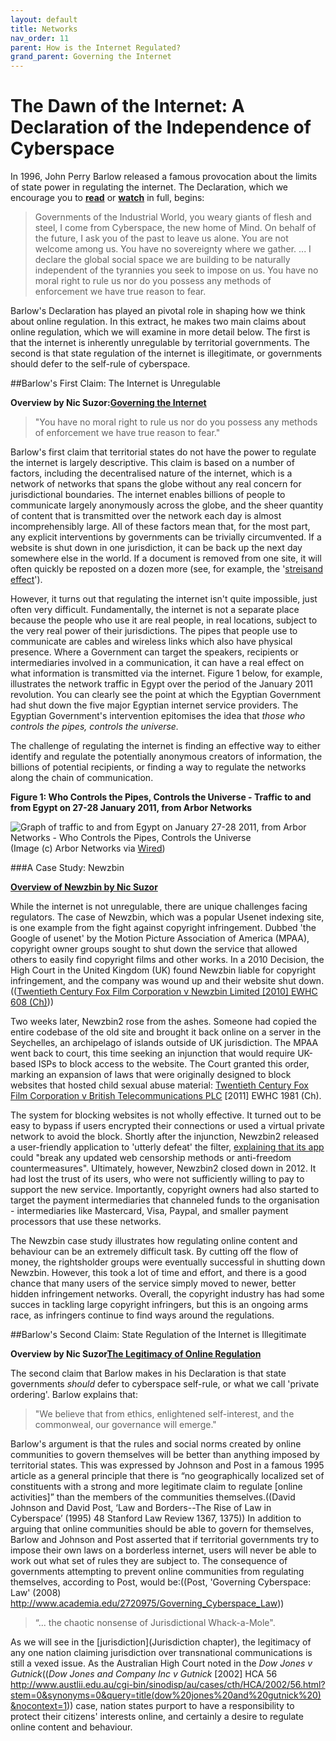 ```yaml
---
layout: default
title: Networks
nav_order: 11
parent: How is the Internet Regulated?
grand_parent: Governing the Internet
---
```


# The Dawn of the Internet: A Declaration of the Independence of Cyberspace

In 1996, John Perry Barlow released a famous provocation about the limits of state power in regulating the internet. The Declaration, which we encourage you to **[read](https://projects.eff.org/~barlow/Declaration-Final.html)** or **[watch](https://www.youtube.com/watch?v=3WS9DhSIWR0)** in full, begins:

>Governments of the Industrial World, you weary giants of flesh and steel, I come from Cyberspace, the new home of Mind. On behalf of the future, I ask you of the past to leave us alone. You are not welcome among us. You have no sovereignty where we gather.
>... I declare the global social space we are building to be naturally independent of the tyrannies you seek to impose on us. You have no moral right to rule us nor do you possess any methods of enforcement we have true reason to fear.

Barlow's Declaration has played an pivotal role in shaping how we think about online regulation. In this extract, he makes two main claims about online regulation, which we will examine in more detail below. The first is that the internet is inherently unregulable by territorial governments. The second is that state regulation of the internet is illegitimate, or governments should defer to the self-rule of cyberspace.

##Barlow's First Claim: The Internet is Unregulable

**Overview by Nic Suzor:[Governing the Internet](https://www.youtube.com/watch?v=ybNGDquKVTc)**

>"You have no moral right to rule us nor do you possess any methods of enforcement we have true reason to fear."

Barlow's first claim that territorial states do not have the power to regulate the internet is largely descriptive. This claim is based on a number of factors, including the decentralised nature of the internet, which is a network of networks that spans the globe without any real concern for jurisdictional boundaries. The internet enables billions of people to communicate largely anonymously across the globe, and the sheer quantity of content that is transmitted over the network each day is almost incomprehensibly large. All of these factors mean that, for the most part, any explicit interventions by governments can be trivially circumvented. If a website is shut down in one jurisdiction, it can be back up the next day somewhere else in the world. If a document is removed from one site, it will often quickly be reposted on a dozen more (see, for example, the '[streisand effect](https://en.wikipedia.org/wiki/Streisand_effect)').

However, it turns out that regulating the internet isn't quite impossible, just often very difficult. Fundamentally, the internet is not a separate place because the people who use it are real people, in real locations, subject to the very real power of their jurisdictions. The pipes that people use to communicate are cables and wireless links which also have physical presence. Where a Government can target the speakers, recipients or intermediaries involved in a communication, it can have a real effect on what information is transmitted via the internet. Figure 1 below, for example, illustrates the network traffic in Egypt over the period of the January 2011 revolution. You can clearly see the point at which the Egyptian Government had shut down the five major Egyptian internet service providers. The Egyptian Government's intervention epitomises the idea that _those who controls the pipes, controls the universe._

The challenge of regulating the internet is finding an effective way to either identify and regulate the potentially anonymous creators of information, the billions of potential recipients, or finding a way to regulate the networks along the chain of communication.

**Figure 1: Who Controls the Pipes, Controls the Universe - Traffic to and from Egypt on 27-28 January 2011, from Arbor Networks**

![Graph of traffic to and from Egypt on January 27-28 2011, from Arbor Networks - Who Controls the Pipes, Controls the Universe](http://www.wired.com/images_blogs/threatlevel/2011/01/arbor_egypt-660x359.jpg)
(Image (c) Arbor Networks via [Wired](http://www.wired.com/2011/01/egypt-isp-shutdown/))

###A Case Study: Newzbin

**[Overview of Newzbin by Nic Suzor](https://www.youtube.com/watch?v=z8Ph8eO26q4)**

While the internet is not unregulable, there are unique challenges facing regulators. The case of Newzbin, which was a popular Usenet indexing site, is one example from the fight against copyright infringement. Dubbed 'the Google of usenet' by the Motion Picture Association of America (MPAA), copyright owner groups sought to shut down the service that allowed others to easily find copyright films and other works. In a 2010 Decision, the High Court in the United Kingdom (UK) found Newzbin liable for copyright infringement, and the company was wound up and their website shut down.(([Twentieth Century Fox Film Corporation v Newzbin Limited [2010] EWHC 608 (Ch)](http://www.bailii.org/ew/cases/EWHC/Ch/2010/608.html)))

Two weeks later, Newzbin2 rose from the ashes. Someone had copied the entire codebase of the old site and brought it back online on a server in the Seychelles, an archipelago of islands outside of UK jurisdiction. The MPAA went back to court, this time seeking an injunction that would require UK-based ISPs to block access to the website. The Court granted this order, marking an expansion of laws that were originally designed to block websites that hosted child sexual abuse material: [Twentieth Century Fox Film Corporation v British Telecommunications PLC](http://www.bailii.org/ew/cases/EWHC/Ch/2011/1981.html) [2011] EWHC 1981 (Ch).

The system for blocking websites is not wholly effective. It turned out to be easy to bypass if users encrypted their connections or used a virtual private network to avoid the block. Shortly after the injunction, Newzbin2 released a user-friendly application to 'utterly defeat' the filter, [explaining that its app](http://torrentfreak.com/newzbin2-release-encrypted-client-to-defeat-website-blocking-110914/) could "break any updated web censorship methods or anti-freedom countermeasures". Ultimately, however, Newzbin2 closed down in 2012. It had lost the trust of its users, who were not sufficiently willing to pay to support the new service. Importantly, copyright owners had also started to target the payment intermediaries that channeled funds to the organisation - intermediaries like Mastercard, Visa, Paypal, and smaller payment processors that use these networks.

The Newzbin case study illustrates how regulating online content and behaviour can be an extremely difficult task. By cutting off the flow of money, the rightsholder groups were eventually successful in shutting down Newzbin. However, this took a lot of time and effort, and there is a good chance that many users of the service simply moved to newer, better hidden infringement networks. Overall, the copyright industry has had some succes in tackling large copyright infringers, but this is an ongoing arms race, as infringers continue to find ways around the regulations.

##Barlow's Second Claim: State Regulation of the Internet is Illegitimate

**Overview by Nic Suzor[The Legitimacy of Online Regulation](https://www.youtube.com/watch?v=A0m_GZC4x2w)**

The second claim that Barlow makes in his Declaration is that state governments _should_ defer to cyberspace self-rule, or what we call 'private ordering'. Barlow explains that:

>"We believe that from ethics, enlightened self-interest, and the commonweal, our governance will emerge."

Barlow's argument is that the rules and social norms created by online communities to govern themselves will be better than anything imposed by territorial states. This was expressed by Johnson and Post in a famous 1995 article as a general principle that there is “no geographically localized set of constituents with a strong and more legitimate claim to regulate [online activities]” than the members of the communities themselves.((David Johnson and David Post, ‘Law and Borders--The Rise of Law in Cyberspace’ (1995) 48 Stanford Law Review 1367, 1375)) In addition to arguing that online communities should be able to govern for themselves, Barlow and Johnson and Post asserted that if territorial governments try to impose their own laws on a borderless internet, users will never be able to work out what set of rules they are subject to. The consequence of governments attempting to prevent online communities from regulating themselves, according to Post, would be:((Post, 'Governing Cyberspace: Law' (2008) http://www.academia.edu/2720975/Governing_Cyberspace_Law))

> “... the chaotic nonsense of Jurisdictional Whack-a-Mole".

As we will see in the [jurisdiction](Jurisdiction chapter), the legitimacy of any one nation claiming jurisdiction over transnational communications is still a vexed issue. As the Australian High Court noted in the _Dow Jones v Gutnick_((_Dow Jones and Company Inc v Gutnick_ [2002] HCA 56 http://www.austlii.edu.au/cgi-bin/sinodisp/au/cases/cth/HCA/2002/56.html?stem=0&synonyms=0&query=title(dow%20jones%20and%20gutnick%20)&nocontext=1)) case, nation states purport to have a responsibility to protect their citizens' interests online, and certainly a desire to regulate online content and behaviour.
